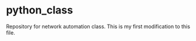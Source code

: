 # python_class
Repository for network automation class.
This is my first modification to this file.
